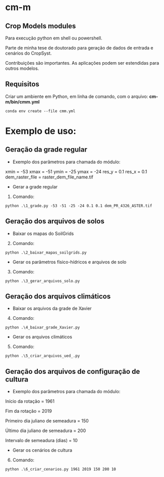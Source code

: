 # cm-m
## Crop Models modules

Para execução python em shell ou powershell.

Parte de minha tese de doutorado para geração de dados de entrada e cenários do CropSyst.

Contribuições são importantes. As aplicações podem ser estendidas para outros modelos.

## Requisitos
Criar um ambiente em Python, em linha de comando, com o arquivo: **cm-m/bin/cmm.yml**

```
conda env create --file cmm.yml
```

# Exemplo de uso:


## Geração da grade regular

- Exemplo dos parâmetros para chamada do módulo:

xmin = -53
xmax = -51
ymin = -25
ymax = -24
res_y = 0.1
res_x = 0.1
dem_raster_file = raster_dem_file_name.tif

- Gerar a grade regular 

1. Comando:
```
python .\1_grade.py -53 -51 -25 -24 0.1 0.1 dem_PR_4326_ASTER.tif
```

## Geração dos arquivos de solos

- Baixar os mapas do SoilGrids

2. Comando:
```
python .\2_baixar_mapas_soilgrids.py
```
- Gerar os parâmetros físico-hídricos e arquivos de solo

3. Comando:
```
python .\3_gerar_arquivos_solo.py
```

## Geração dos arquivos climáticos

- Baixar os arquivos da grade de Xavier

4. Comando:
```
python .\4_baixar_grade_Xavier.py
```
- Gerar os arquivos climáticos

5. Comando:
```
python .\5_criar_arquivos_ued_.py
```

## Geração dos arquivos de configuração de cultura

- Exemplo dos parâmetros para chamada do módulo:

Início da rotação = 1961

Fim da rotação = 2019

Primeiro dia juliano de semeadura = 150

Último dia juliano de semeadura = 200

Intervalo de semeadura (dias) = 10

- Gerar os cenários de cultura

6. Comando:
```
python .\6_criar_cenarios.py 1961 2019 150 200 10
```